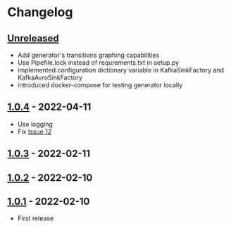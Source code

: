 # Changelog

## [Unreleased]
- Add generator's transitions graphing capabilities
- Use Pipefile.lock instead of requrements.txt in setup.py
- implemented configuration dictionary variable in KafkaSinkFactory and KafkaAvroSinkFactory
- introduced docker-compose for testing generator locally

## [1.0.4] - 2022-04-11

-   Use logging
-   Fix [Issue 12](https://github.com/getindata/doge-datagen/issues/12)

## [1.0.3] - 2022-02-11

## [1.0.2] - 2022-02-10

## [1.0.1] - 2022-02-10

-   First release

[Unreleased]: https://github.com/getindata/doge-datagen/compare/1.0.4...HEAD

[1.0.4]: https://github.com/getindata/doge-datagen/compare/1.0.3...1.0.4

[1.0.3]: https://github.com/getindata/doge-datagen/compare/1.0.2...1.0.3

[1.0.2]: https://github.com/getindata/doge-datagen/compare/1.0.1...1.0.2

[1.0.1]: https://github.com/getindata/doge-datagen/compare/d47c49d10b0370021791f1f429a5d3cb0e77d02e...1.0.1

